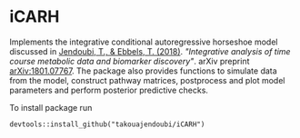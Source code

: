 # iCARH

Implements the integrative conditional autoregressive horseshoe model 
discussed in [Jendoubi, T., & Ebbels, T. (2018)](https://arxiv.org/abs/1801.07767). *"Integrative analysis of 
time course metabolic data and biomarker discovery"*. arXiv preprint <arXiv:1801.07767>.
The package also provides functions to simulate data from the model, construct pathway matrices,
postprocess and plot model parameters and perform posterior predictive checks.

To install package run
```
devtools::install_github("takouajendoubi/iCARH")
```
